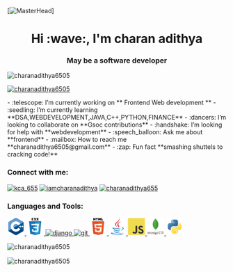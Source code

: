 [![MasterHead](https://media1.tenor.com/m/jNTwJYtUzT8AAAAd/messi-miami-inter-miami-messi.gif)]
<h1 align="center">Hi :wave:, I'm charan adithya</h1>
<h3 align="center">May be a software developer</h3>
<p align="left"> <img src="https://komarev.com/ghpvc/?username=charanadithya6505&label=Profile%20views&color=0e75b6&style=flat" alt="charanadithya6505" /> </p>
<p align="left"> <a href="https://github.com/ryo-ma/github-profile-trophy"><img src="https://github-profile-trophy.vercel.app/?username=charanadithya6505" alt="charanadithya6505" /></a> </p>
- :telescope: I’m currently working on ** Frontend Web development **
- :seedling: I’m currently learning **DSA,WEBDEVELOPMENT,JAVA,C++,PYTHON,FINANCE**
- :dancers: I’m looking to collaborate on **Gsoc contributions**
- :handshake: I’m looking for help with **webdevelopment**
- :speech_balloon: Ask me about **frontend**
- :mailbox: How to reach me **charanadithya6505@gmail.com**
- :zap: Fun fact **smashing shuttels to cracking code!**
<h3 align="left">Connect with me:</h3>
<p align="left">
<a href="https://twitter.com/kca_655" target="blank"><img align="center" src="https://raw.githubusercontent.com/rahuldkjain/github-profile-readme-generator/master/src/images/icons/Social/twitter.svg" alt="kca_655" height="30" width="40" /></a>
<a href="https://instagram.com/iamcharanadithya" target="blank"><img align="center" src="https://raw.githubusercontent.com/rahuldkjain/github-profile-readme-generator/master/src/images/icons/Social/instagram.svg" alt="iamcharanadithya" height="30" width="40" /></a>
<a href="https://www.leetcode.com/charanadithya655" target="blank"><img align="center" src="https://raw.githubusercontent.com/rahuldkjain/github-profile-readme-generator/master/src/images/icons/Social/leet-code.svg" alt="charanadithya655" height="30" width="40" /></a>
</p>
<h3 align="left">Languages and Tools:</h3>
<p align="left"> <a href="https://www.w3schools.com/cpp/" target="_blank" rel="noreferrer"> <img src="https://raw.githubusercontent.com/devicons/devicon/master/icons/cplusplus/cplusplus-original.svg" alt="cplusplus" width="40" height="40"/> </a> <a href="https://www.w3schools.com/css/" target="_blank" rel="noreferrer"> <img src="https://raw.githubusercontent.com/devicons/devicon/master/icons/css3/css3-original-wordmark.svg" alt="css3" width="40" height="40"/> </a> <a href="https://www.djangoproject.com/" target="_blank" rel="noreferrer"> <img src="https://cdn.worldvectorlogo.com/logos/django.svg" alt="django" width="40" height="40"/> </a> <a href="https://git-scm.com/" target="_blank" rel="noreferrer"> <img src="https://www.vectorlogo.zone/logos/git-scm/git-scm-icon.svg" alt="git" width="40" height="40"/> </a> <a href="https://www.w3.org/html/" target="_blank" rel="noreferrer"> <img src="https://raw.githubusercontent.com/devicons/devicon/master/icons/html5/html5-original-wordmark.svg" alt="html5" width="40" height="40"/> </a> <a href="https://www.java.com" target="_blank" rel="noreferrer"> <img src="https://raw.githubusercontent.com/devicons/devicon/master/icons/java/java-original.svg" alt="java" width="40" height="40"/> </a> <a href="https://developer.mozilla.org/en-US/docs/Web/JavaScript" target="_blank" rel="noreferrer"> <img src="https://raw.githubusercontent.com/devicons/devicon/master/icons/javascript/javascript-original.svg" alt="javascript" width="40" height="40"/> </a> <a href="https://www.mongodb.com/" target="_blank" rel="noreferrer"> <img src="https://raw.githubusercontent.com/devicons/devicon/master/icons/mongodb/mongodb-original-wordmark.svg" alt="mongodb" width="40" height="40"/> </a> <a href="https://www.python.org" target="_blank" rel="noreferrer"> <img src="https://raw.githubusercontent.com/devicons/devicon/master/icons/python/python-original.svg" alt="python" width="40" height="40"/> </a> </p>
<p><img align="center" src="https://github-readme-stats.vercel.app/api/top-langs?username=charanadithya6505&show_icons=true&locale=en&layout=compact" alt="charanadithya6505" /></p>
<p><img align="center" src="https://github-readme-streak-stats.herokuapp.com/?user=charanadithya6505&" alt="charanadithya6505" /></p>
